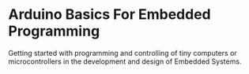 # Arduino Basics For Embedded Programming
Getting started with programming and controlling of tiny computers or microcontrollers in the development and design of Embedded Systems.
